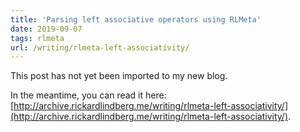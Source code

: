 ```yaml
---
title: 'Parsing left associative operators using RLMeta'
date: 2019-09-07
tags: rlmeta
url: /writing/rlmeta-left-associativity/
---
```


This post has not yet been imported to my new blog.

In the meantime, you can read it here: [http://archive.rickardlindberg.me/writing/rlmeta-left-associativity/](http://archive.rickardlindberg.me/writing/rlmeta-left-associativity/).
